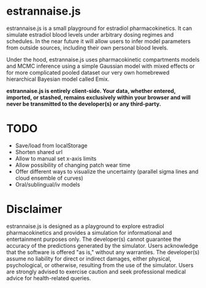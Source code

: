 # estrannaise.js
estrannaise.js is a small playground for estradiol pharmacokinetics. It can simulate estradiol blood levels under arbitrary dosing regimes and schedules. In the near future it will allow users to infer model parameters from outside sources, including their own personal blood levels.

Under the hood, estrannaise.js uses pharmacokinetic compartments models and MCMC inference using a simple Gaussian model with mixed effects or for more complicated pooled dataset our very own homebrewed hierarchical Bayesian model called Emix.

**estrannaise.js is entirely client-side. Your data, whether entered, imported, or stashed, remains exclusively within your browser and will never be transmitted to the developer(s) or any third-party.**

# TODO
- Save/load from localStorage
- Shorten shared url
- Allow to manual set x-axis limits
- Allow possibility of changing patch wear time
- Offer different ways to visualize the uncertainty (parallel sigma lines and cloud ensemble of curves)
- Oral/sublingual/iv models

# Disclaimer
estrannaise.js is designed as a playground to explore estradiol pharmacokinetics and provides a simulation for informational and entertainment purposes only. The developer(s) cannot guarantee the accuracy of the predictions generated by the simulator. Users acknowledge that the software is offered "as is," without any warranties. The developer(s) assume no liability for direct or indirect damages, either physical, psychological, or otherwise, resulting from the use of the simulator. Users are strongly advised to exercise caution and seek professional medical advice for health-related queries.